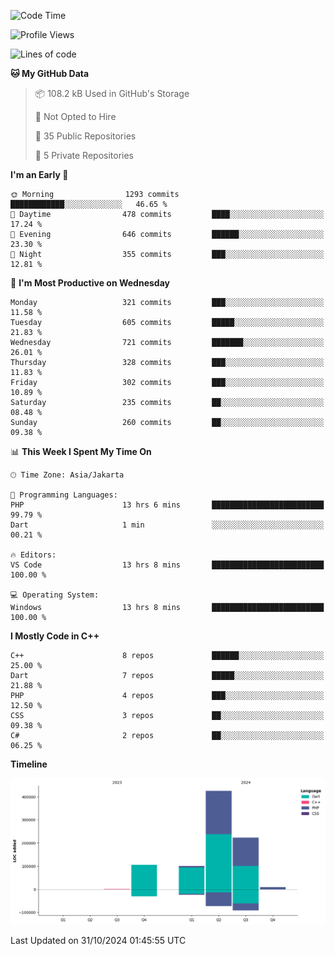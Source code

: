 <!--START_SECTION:waka-->
![Code Time](http://img.shields.io/badge/Code%20Time-248%20hrs%2010%20mins-blue)

![Profile Views](http://img.shields.io/badge/Profile%20Views-12-blue)

![Lines of code](https://img.shields.io/badge/From%20Hello%20World%20I%27ve%20Written-863.3%20thousand%20lines%20of%20code-blue)

**🐱 My GitHub Data** 

> 📦 108.2 kB Used in GitHub's Storage 
 > 
> 🚫 Not Opted to Hire
 > 
> 📜 35 Public Repositories 
 > 
> 🔑 5 Private Repositories 
 > 
**I'm an Early 🐤** 

```text
🌞 Morning                1293 commits        ████████████░░░░░░░░░░░░░   46.65 % 
🌆 Daytime                478 commits         ████░░░░░░░░░░░░░░░░░░░░░   17.24 % 
🌃 Evening                646 commits         ██████░░░░░░░░░░░░░░░░░░░   23.30 % 
🌙 Night                  355 commits         ███░░░░░░░░░░░░░░░░░░░░░░   12.81 % 
```
📅 **I'm Most Productive on Wednesday** 

```text
Monday                   321 commits         ███░░░░░░░░░░░░░░░░░░░░░░   11.58 % 
Tuesday                  605 commits         █████░░░░░░░░░░░░░░░░░░░░   21.83 % 
Wednesday                721 commits         ███████░░░░░░░░░░░░░░░░░░   26.01 % 
Thursday                 328 commits         ███░░░░░░░░░░░░░░░░░░░░░░   11.83 % 
Friday                   302 commits         ███░░░░░░░░░░░░░░░░░░░░░░   10.89 % 
Saturday                 235 commits         ██░░░░░░░░░░░░░░░░░░░░░░░   08.48 % 
Sunday                   260 commits         ██░░░░░░░░░░░░░░░░░░░░░░░   09.38 % 
```


📊 **This Week I Spent My Time On** 

```text
🕑︎ Time Zone: Asia/Jakarta

💬 Programming Languages: 
PHP                      13 hrs 6 mins       █████████████████████████   99.79 % 
Dart                     1 min               ░░░░░░░░░░░░░░░░░░░░░░░░░   00.21 % 

🔥 Editors: 
VS Code                  13 hrs 8 mins       █████████████████████████   100.00 % 

💻 Operating System: 
Windows                  13 hrs 8 mins       █████████████████████████   100.00 % 
```

**I Mostly Code in C++** 

```text
C++                      8 repos             ██████░░░░░░░░░░░░░░░░░░░   25.00 % 
Dart                     7 repos             █████░░░░░░░░░░░░░░░░░░░░   21.88 % 
PHP                      4 repos             ███░░░░░░░░░░░░░░░░░░░░░░   12.50 % 
CSS                      3 repos             ██░░░░░░░░░░░░░░░░░░░░░░░   09.38 % 
C#                       2 repos             ██░░░░░░░░░░░░░░░░░░░░░░░   06.25 % 
```



**Timeline**

![Lines of Code chart](https://raw.githubusercontent.com/PradiptaAhmad/PradiptaAhmad/main/assets/bar_graph.png)


 Last Updated on 31/10/2024 01:45:55 UTC
<!--END_SECTION:waka-->
